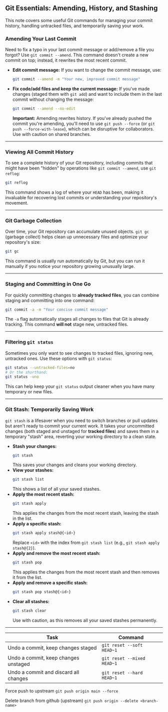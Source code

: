 

## Git Essentials: Amending, History, and Stashing

This note covers some useful Git commands for managing your commit history, handling untracked files, and temporarily saving your work.

### Amending Your Last Commit

Need to fix a typo in your last commit message or add/remove a file you forgot? Use `git commit --amend`. This command doesn't create a new commit on top; instead, it rewrites the most recent commit.

  * **Edit commit message:** If you want to change the commit message, use:
    ```bash
    git commit --amend -m "Your new, improved commit message"
    ```
  * **Fix code/add files and keep the current message:** If you've made changes (staged them with `git add`) and want to include them in the last commit without changing the message:
    ```bash
    git commit --amend --no-edit
    ```
    **Important:** Amending rewrites history. If you've already pushed the commit you're amending, you'll need to use `git push --force` (or `git push --force-with-lease`), which can be disruptive for collaborators. Use with caution on shared branches.

-----

### Viewing All Commit History

To see a complete history of your Git repository, including commits that might have been "hidden" by operations like `git commit --amend`, use `git reflog`:

```bash
git reflog
```

This command shows a log of where your `HEAD` has been, making it invaluable for recovering lost commits or understanding your repository's movement.

-----

### Git Garbage Collection

Over time, your Git repository can accumulate unused objects. `git gc` (garbage collect) helps clean up unnecessary files and optimize your repository's size:

```bash
git gc
```

This command is usually run automatically by Git, but you can run it manually if you notice your repository growing unusually large.

-----

### Staging and Committing in One Go

For quickly committing changes to **already tracked files**, you can combine staging and committing into one command:

```bash
git commit -a -m "Your concise commit message"
```

The `-a` flag automatically stages all changes to files that Git is already tracking. This command **will not** stage new, untracked files.

-----

### Filtering `git status`

Sometimes you only want to see changes to tracked files, ignoring new, untracked ones. Use these options with `git status`:

```bash
git status --untracked-files=no
# Or the shorthand:
git status -uno
```

This can help keep your `git status` output cleaner when you have many temporary or new files.

-----

### Git Stash: Temporarily Saving Work

`git stash` is a lifesaver when you need to switch branches or pull updates but aren't ready to commit your current work. It takes your uncommitted changes (both staged and unstaged for **tracked files**) and saves them in a temporary "stash" area, reverting your working directory to a clean state.

  * **Stash your changes:**
    ```bash
    git stash
    ```
    This saves your changes and cleans your working directory.
  * **View your stashes:**
    ```bash
    git stash list
    ```
    This shows a list of all your saved stashes.
  * **Apply the most recent stash:**
    ```bash
    git stash apply
    ```
    This applies the changes from the most recent stash, leaving the stash in the list.
  * **Apply a specific stash:**
    ```bash
    git stash apply stash@{<id>}
    ```
    Replace `<id>` with the index from `git stash list` (e.g., `git stash apply stash@{2}`).
  * **Apply and remove the most recent stash:**
    ```bash
    git stash pop
    ```
    This applies the changes from the most recent stash and then removes it from the list.
  * **Apply and remove a specific stash:**
    ```bash
    git stash pop stash@{<id>}
    ```
  * **Clear all stashes:**
    ```bash
    git stash clear
    ```
    Use with caution, as this removes all your saved stashes permanently.



---

| Task                                  | Command                    |
| ------------------------------------- | -------------------------- |
| Undo a commit, keep changes staged    | `git reset --soft HEAD~1`  |
| Undo a commit, keep changes unstaged  | `git reset --mixed HEAD~1` |
| Undo a commit and discard all changes | `git reset --hard HEAD~1`  |


Force push to upstream 
`git push origin main --force`

Delete branch from github (upstream)
`git push origin --delete <branch-name>
`

